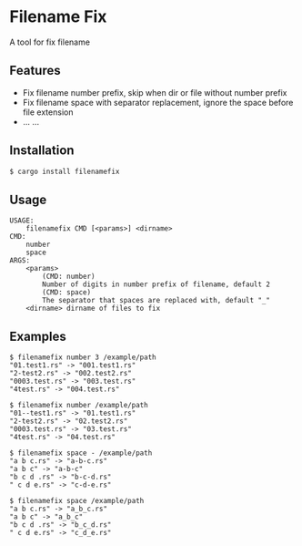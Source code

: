 # Filename Fix

A tool for fix filename

## Features

- Fix filename number prefix, skip when dir or file without number prefix
- Fix filename space with separator replacement, ignore the space before file extension
- ... ...

## Installation

```bash
$ cargo install filenamefix
```

## Usage

    USAGE:
        filenamefix CMD [<params>] <dirname>
    CMD:
        number
        space
    ARGS:
        <params> 
            (CMD: number)
            Number of digits in number prefix of filename, default 2
            (CMD: space)
            The separator that spaces are replaced with, default "_"
        <dirname> dirname of files to fix

## Examples

    $ filenamefix number 3 /example/path
    "01.test1.rs" -> "001.test1.rs"
    "2-test2.rs" -> "002.test2.rs"
    "0003.test.rs" -> "003.test.rs"
    "4test.rs" -> "004.test.rs"

    $ filenamefix number /example/path
    "01--test1.rs" -> "01.test1.rs"
    "2-test2.rs" -> "02.test2.rs"
    "0003.test.rs" -> "03.test.rs"
    "4test.rs" -> "04.test.rs"

    $ filenamefix space - /example/path
    "a b c.rs" -> "a-b-c.rs"
    "a b c" -> "a-b-c"
    "b c d .rs" -> "b-c-d.rs"
    " c d e.rs" -> "c-d-e.rs"

    $ filenamefix space /example/path
    "a b c.rs" -> "a_b_c.rs"
    "a b c" -> "a_b_c"
    "b c d .rs" -> "b_c_d.rs"
    " c d e.rs" -> "c_d_e.rs"


